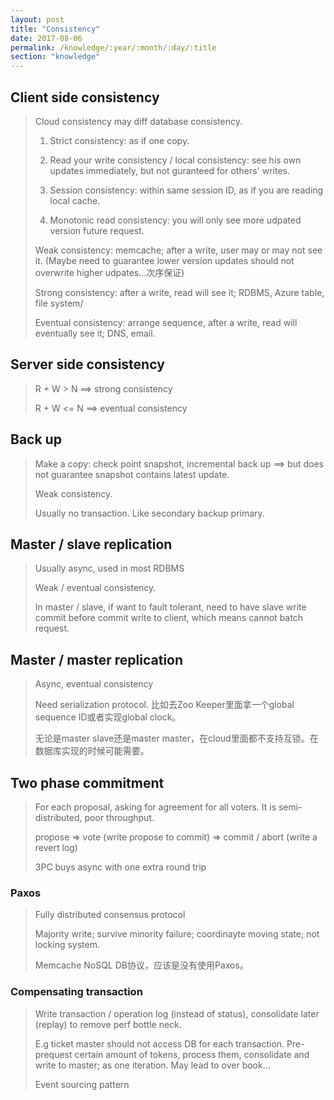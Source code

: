 ```yaml
---
layout: post
title: "Consistency"
date: 2017-08-06
permalink: /knowledge/:year/:month/:day/:title
section: "knowledge"
---
```


## Client side consistency
> Cloud consistency may diff database consistency.
>
> 1. Strict consistency: as if one copy.
>
> 2. Read your write consistency / local consistency: see his own updates immediately, but not guranteed for others' writes.
>
> 3. Session consistency: within same session ID, as if you are reading local cache.
>
> 4. Monotonic read consistency: you will only see more udpated version future request.
>
> Weak consistency: memcache; after a write, user may or may not see it. (Maybe need to guarantee lower version updates should not overwrite higher udpates...次序保证)
>
> Strong consistency: after a write, read will see it; RDBMS, Azure table, file system/
>
> Eventual consistency: arrange sequence, after a write, read will eventually see it; DNS, email.

## Server side consistency
> R + W > N ==> strong consistency
>
> R + W <= N ==> eventual consistency

## Back up
> Make a copy: check point snapshot, incremental back up ==> but does not guarantee snapshot contains latest update.
>
> Weak consistency.
>
> Usually no transaction. Like secondary backup primary.

## Master / slave replication
> Usually async, used in most RDBMS
>
> Weak / eventual consistency.
>
> In master / slave, if want to fault tolerant, need to have slave write commit before commit write to client, which means cannot batch request.

## Master / master replication
> Async, eventual consistency
>
> Need serialization protocol. 比如去Zoo Keeper里面拿一个global sequence ID或者实现global clock。
>
> 无论是master slave还是master master，在cloud里面都不支持互锁。在数据库实现的时候可能需要。

## Two phase commitment
> For each proposal, asking for agreement for all voters. It is semi-distributed, poor throughput.
>
> propose => vote (write propose to commit) => commit / abort (write a revert log)
>
> 3PC buys async with one extra round trip

### Paxos
> Fully distributed consensus protocol
>
> Majority write; survive minority failure; coordinayte moving state; not locking system.
>
> Memcache NoSQL DB协议，应该是没有使用Paxos。

### Compensating transaction
> Write transaction / operation log (instead of status), consolidate later (replay) to remove perf bottle neck.
>
> E.g ticket master should not access DB for each transaction. Pre-prequest certain amount of tokens, process them, consolidate and write to master; as one iteration. May lead to over book...
>
> Event sourcing pattern
